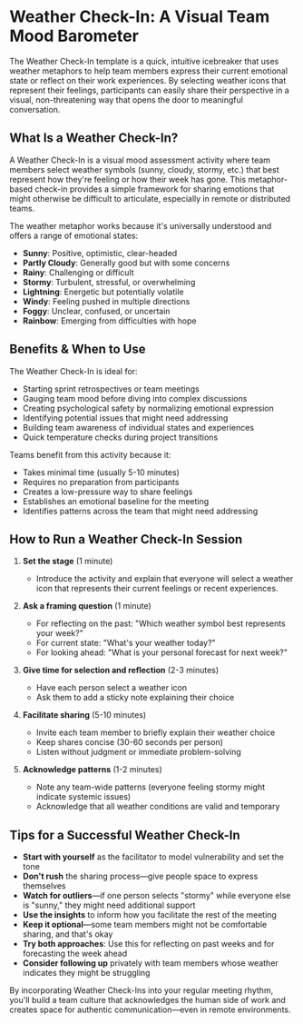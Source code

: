 # Weather Check-In: A Visual Team Mood Barometer

The Weather Check-In template is a quick, intuitive icebreaker that uses weather metaphors to help team members express their current emotional state or reflect on their work experiences. By selecting weather icons that represent their feelings, participants can easily share their perspective in a visual, non-threatening way that opens the door to meaningful conversation.

## What Is a Weather Check-In?

A Weather Check-In is a visual mood assessment activity where team members select weather symbols (sunny, cloudy, stormy, etc.) that best represent how they're feeling or how their week has gone. This metaphor-based check-in provides a simple framework for sharing emotions that might otherwise be difficult to articulate, especially in remote or distributed teams.

The weather metaphor works because it's universally understood and offers a range of emotional states:
- **Sunny**: Positive, optimistic, clear-headed
- **Partly Cloudy**: Generally good but with some concerns
- **Rainy**: Challenging or difficult
- **Stormy**: Turbulent, stressful, or overwhelming
- **Lightning**: Energetic but potentially volatile
- **Windy**: Feeling pushed in multiple directions
- **Foggy**: Unclear, confused, or uncertain
- **Rainbow**: Emerging from difficulties with hope

## Benefits & When to Use

The Weather Check-In is ideal for:
- Starting sprint retrospectives or team meetings
- Gauging team mood before diving into complex discussions
- Creating psychological safety by normalizing emotional expression
- Identifying potential issues that might need addressing
- Building team awareness of individual states and experiences
- Quick temperature checks during project transitions

Teams benefit from this activity because it:
- Takes minimal time (usually 5-10 minutes)
- Requires no preparation from participants
- Creates a low-pressure way to share feelings
- Establishes an emotional baseline for the meeting
- Identifies patterns across the team that might need addressing

## How to Run a Weather Check-In Session

1. **Set the stage** (1 minute)
   - Introduce the activity and explain that everyone will select a weather icon that represents their current feelings or recent experiences.

2. **Ask a framing question** (1 minute)
   - For reflecting on the past: "Which weather symbol best represents your week?"
   - For current state: "What's your weather today?"
   - For looking ahead: "What is your personal forecast for next week?"

3. **Give time for selection and reflection** (2-3 minutes)
   - Have each person select a weather icon
   - Ask them to add a sticky note explaining their choice

4. **Facilitate sharing** (5-10 minutes)
   - Invite each team member to briefly explain their weather choice
   - Keep shares concise (30-60 seconds per person)
   - Listen without judgment or immediate problem-solving

5. **Acknowledge patterns** (1-2 minutes)
   - Note any team-wide patterns (everyone feeling stormy might indicate systemic issues)
   - Acknowledge that all weather conditions are valid and temporary

## Tips for a Successful Weather Check-In

- **Start with yourself** as the facilitator to model vulnerability and set the tone
- **Don't rush** the sharing process—give people space to express themselves
- **Watch for outliers**—if one person selects "stormy" while everyone else is "sunny," they might need additional support
- **Use the insights** to inform how you facilitate the rest of the meeting
- **Keep it optional**—some team members might not be comfortable sharing, and that's okay
- **Try both approaches**: Use this for reflecting on past weeks and for forecasting the week ahead
- **Consider following up** privately with team members whose weather indicates they might be struggling

By incorporating Weather Check-Ins into your regular meeting rhythm, you'll build a team culture that acknowledges the human side of work and creates space for authentic communication—even in remote environments.